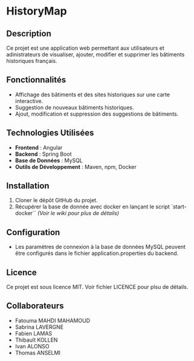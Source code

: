 # HistoryMap

## Description

Ce projet est une application web permettant aux utilisateurs et adinistrateurs de visualiser, ajouter, modifier et supprimer les bâtiments historiques français.

## Fonctionnalités

* Affichage des bâtiments et des sites historiques sur une carte interactive.
* Suggestion de nouveaux bâtiments historiques.
* Ajout, modification et suppression des suggestions de bâtiments.

## Technologies Utilisées
* **Frontend** : Angular
* **Backend** : Spring Boot
* **Base de Données** : MySQL
* **Outils de Développement** : Maven, npm, Docker

## Installation
1. Cloner le dépôt GitHub du projet.
2. Récupérer la base de donnée avec docker en lançant le script `start-docker``
_(Voir le wiki pour plus de détails)_

## Configuration
* Les paramètres de connexion à la base de données MySQL peuvent être configurés dans le fichier application.properties du backend.

## Licence
Ce projet est sous licence MIT. Voir fichier LICENCE pour plsu de détails.

## Collaborateurs
- Fatouma MAHDI MAHAMOUD
- Sabrina LAVERGNE
- Fabien LAMAS
- Thibault KOLLEN
- Ivan ALONSO
- Thomas ANSELMI
